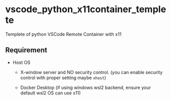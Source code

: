 # vscode_python_x11container_templete

Templete of python VSCode Remote Container with x11

## Requirement

- Host OS
  - X-window server and NO security control. (you can enable security control with proper setting maybe `xhost`)
  
  - Docker Desktop (if using windows wsl2 backend, ensure your default wsl2 OS can use x11)
